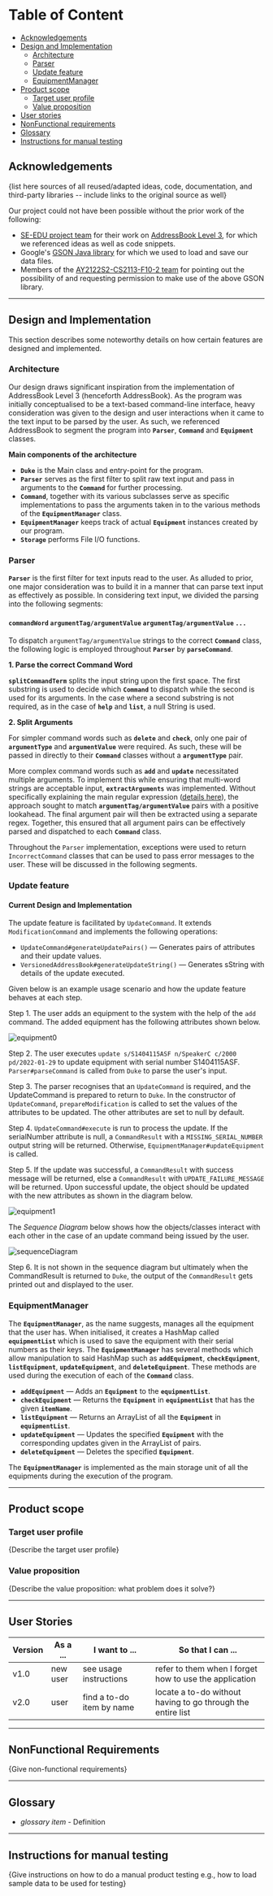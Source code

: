 # Table of Content

- [Acknowledgements](#acknowledgements)
- [Design and Implementation](#design-and-implementation)
  - [Architecture](#architecture)
  - [Parser](#parser)
  - [Update feature](#update-feature)
  - [EquipmentManager](#equipmentmanager)
- [Product scope](#product-scope)
  - [Target user profile](#target-user-profile)
  - [Value proposition](#value-proposition)
- [User stories](#user-stories)
- [NonFunctional requirements](#nonfunctional-requirements)
- [Glossary](#glossary)
- [Instructions for manual testing](#instructions-for-manual-testing)

## Acknowledgements

{list here sources of all reused/adapted ideas, code, documentation, and third-party libraries -- include links to the original source as well}

Our project could not have been possible without the prior work of the following:

- [SE-EDU project team](https://se-education.org/docs/team.html) for their work on [AddressBook Level 3](https://github.com/se-edu/addressbook-level3), for which we referenced ideas as well as code snippets.
- Google's [GSON Java library](https://github.com/google/gson) for which we used to load and save our data files.
- Members of the [AY2122S2-CS2113-F10-2 team](https://github.com/nus-cs2113-AY2122S2) for pointing out the possibility of and requesting permission to make use of the above GSON library.  

--------------------------------------------------------------------------------------------------------------------
## **Design and Implementation**

This section describes some noteworthy details on how certain features are designed and implemented.

### Architecture

Our design draws significant inspiration from the implementation of AddressBook Level 3 (henceforth AddressBook). 
As the program was initially conceptualised to be a text-based command-line interface, heavy consideration was given
to the design and user interactions when it came to the text input to be parsed by the user. 
As such, we referenced AddressBook to segment the program into **`Parser`**, **`Command`** and **`Equipment`** classes.

**Main components of the architecture**

- **`Duke`** is the Main class and entry-point for the program. 
- **`Parser`** serves as the first filter to split raw text input and pass in arguments to the **`Command`** for further processing.
- **`Command`**, together with its various subclasses serve as specific implementations to pass the arguments taken in to the various methods of the **`EquipmentManager`** class.
- **`EquipmentManager`** keeps track of actual **`Equipment`** instances created by our program.
- **`Storage`** performs File I/O functions.

### Parser

**`Parser`** is the first filter for text inputs read to the user. 
As alluded to prior, one major consideration was to build it in a manner that can parse text input as effectively as possible. In considering text input, we divided the parsing into the following segments:

#### `commandWord` `argumentTag/argumentValue` `argumentTag/argumentValue` `...`

To dispatch `argumentTag/argumentValue` strings to the correct **`Command`** class, the following logic is employed throughout **`Parser`** by **`parseCommand`**.

**1. Parse the correct Command Word**

**`splitCommandTerm`** splits the input string upon the first space. 
The first substring is used to decide which **`Command`** to dispatch while the second is used for its arguments.
In the case where a second substring is not required, as in the case of **`help`** and **`list`**, a null String is used.

**2. Split Arguments**

For simpler command words such as **`delete`** and **`check`**, only one pair of **`argumentType`** and **`argumentValue`** were required. 
As such, these will be passed in directly to their **`Command`** classes without a **`argumentType`** pair.

More complex command words such as **`add`** and **`update`** necessitated multiple arguments.
To implement this while ensuring that multi-word strings are acceptable input, **`extractArguments`** was implemented. 
Without specifically explaining the main regular expression ([details here](https://regex101.com/r/gwjHWD/3)), the approach sought to match **`argumentTag/argumentValue`** pairs with a positive lookahead. 
The final argument pair will then be extracted using a separate regex. 
Together, this ensured that all argument pairs can be effectively parsed and dispatched to each **`Command`** class.

Throughout the `Parser` implementation, exceptions were used to return `IncorrectCommand` classes that can be used to pass error messages to the user. These will be discussed in the following segments.

### Update feature

#### Current Design and Implementation

The update feature is facilitated by `UpdateCommand`. It extends `ModificationCommand` and implements the following operations:

* `UpdateCommand#generateUpdatePairs()` — Generates pairs of attributes and their update values.
* `VersionedAddressBook#generateUpdateString()` — Generates sString with details of the update executed.

Given below is an example usage scenario and how the update feature behaves at each step.

Step 1. The user adds an equipment to the system with the help of the `add` command. The added equipment has the following attributes shown below.

![equipment0](images/equipment0.png)

Step 2. The user executes `update s/S1404115ASF n/SpeakerC c/2000 pd/2022-01-29` to update equipment with serial number S1404115ASF. `Parser#parseCommand` is called from `Duke` to parse the user's input.

Step 3. The parser recognises that an `UpdateCommand` is required, and the UpdateCommand is prepared to return to `Duke`. In the constructor of `UpdateCommand`, `prepareModification` is called to set the values of the attributes to be updated. The other attributes are set to null by default.

Step 4. `UpdateCommand#execute` is run to process the update. If the serialNumber attribute is null, a `CommandResult` with a `MISSING_SERIAL_NUMBER` output string will be returned. Otherwise, `EquipmentManager#updateEquipment` is called.

Step 5. If the update was successful, a `CommandResult` with success message will be returned, else a `CommandResult` with `UPDATE_FAILURE_MESSAGE` will be returned. Upon successful update, the object should be updated with the new attributes as shown in the diagram below.

![equipment1](images/equipment1.png)

The *Sequence Diagram* below shows how the objects/classes interact with each other in the case of an update command being issued by the user.

![sequenceDiagram](images/sequenceDiagram.png)

Step 6. It is not shown in the sequence diagram but ultimately when the CommandResult is returned to `Duke`, the output of the `CommandResult` gets printed out and displayed to the user.

### EquipmentManager

The **`EquipmentManager`**, as the name suggests, manages all the equipment that the user has.
When initialised, it creates a HashMap called **`equipmentList`** which is used to save the equipment with their serial numbers as their keys.
The **`EquipmentManager`** has several methods which allow manipulation to said HashMap such as **`addEquipment`**, **`checkEquipment`**, **`listEquipment`**, **`updateEquipment`**, and **`deleteEquipment`**.
These methods are used during the execution of each of the **`Command`** class.
* **`addEquipment`** — Adds an **`Equipment`** to the **`equipmentList`**.
* **`checkEquipment`** — Returns the **`Equipment`** in **`equipmentList`** that has the given **`itemName`**.
* **`listEquipment`** — Returns an ArrayList of all the **`Equipment`** in **`equipmentList`**.
* **`updateEquipment`** — Updates the specified **`Equipment`** with the corresponding updates given in the ArrayList of pairs.
* **`deleteEquipment`** — Deletes the specified **`Equipment`**.

The **`EquipmentManager`** is implemented as the main storage unit of all the equipments during the execution of the program.

--------------------------------------------------------------------------------------------------------------------
## Product scope
### Target user profile

{Describe the target user profile}

### Value proposition

{Describe the value proposition: what problem does it solve?}

--------------------------------------------------------------------------------------------------------------------
## User Stories

|Version| As a ... | I want to ... | So that I can ...|
|--------|----------|---------------|------------------|
|v1.0|new user|see usage instructions|refer to them when I forget how to use the application|
|v2.0|user|find a to-do item by name|locate a to-do without having to go through the entire list|

--------------------------------------------------------------------------------------------------------------------
## NonFunctional Requirements

{Give non-functional requirements}

--------------------------------------------------------------------------------------------------------------------
## Glossary

* *glossary item* - Definition

--------------------------------------------------------------------------------------------------------------------
## Instructions for manual testing

{Give instructions on how to do a manual product testing e.g., how to load sample data to be used for testing}
